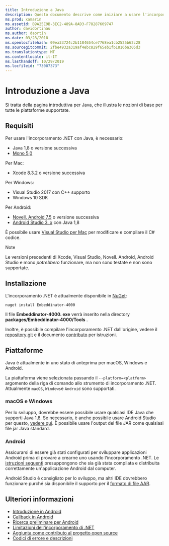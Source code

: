 ```yaml
---
title: Introduzione a Java
description: Questo documento descrive come iniziare a usare l'incorporamento .NET con Java. Vengono illustrati i requisiti di sistema, l'installazione e le piattaforme supportate.
ms.prod: xamarin
ms.assetid: B9A25E9B-3EC2-489A-8AD3-F78287609747
author: davidortinau
ms.author: daortin
ms.date: 03/28/2018
ms.openlocfilehash: 09ea33724c2b1184654ce7768ea1cb2525b62c28
ms.sourcegitcommit: 2fbe4932a319af4ebc829f65eb1fb1816ba305d3
ms.translationtype: MT
ms.contentlocale: it-IT
ms.lasthandoff: 10/29/2019
ms.locfileid: "73007373"
---
```

# <a name="getting-started-with-java"></a>Introduzione a Java

Si tratta della pagina introduttiva per Java, che illustra le nozioni di base per tutte le piattaforme supportate.

## <a name="requirements"></a>Requisiti

Per usare l'incorporamento .NET con Java, è necessario:

* Java 1,8 o versione successiva
* [Mono 5,0](https://www.mono-project.com/download/)

Per Mac:

* Xcode 8.3.2 o versione successiva

Per Windows:

* Visual Studio 2017 con C++ supporto
* Windows 10 SDK

Per Android:

* [Novell. Android 7,5](https://visualstudio.microsoft.com/xamarin/) o versione successiva
* [Android Studio 3. x](https://developer.android.com/studio/index.html) con Java 1,8

È possibile usare [Visual Studio per Mac](https://visualstudio.microsoft.com/vs/mac/) per modificare e compilare il C# codice.

> [!NOTE]
> Le versioni precedenti di Xcode, Visual Studio, Novell. Android, Android Studio e mono _potrebbero_ funzionare, ma non sono testate e non sono supportate.

## <a name="installation"></a>Installazione

L'incorporamento .NET è attualmente disponibile in [NuGet](https://www.nuget.org/packages/Embeddinator-4000/):

```shell
nuget install Embeddinator-4000
```

Il file **Embeddinator-4000. exe** verrà inserito nella directory **packages/Embeddinator-4000/Tools** .

Inoltre, è possibile compilare l'incorporamento .NET dall'origine, vedere il [repository git](https://github.com/mono/Embeddinator-4000/) e il documento [contributo](https://github.com/mono/Embeddinator-4000/blob/master/Contributing.md) per istruzioni.

## <a name="platforms"></a>Piattaforme

Java è attualmente in uno stato di anteprima per macOS, Windows e Android.

La piattaforma viene selezionata passando il `--platform=<platform>` argomento della riga di comando allo strumento di incorporamento .NET. Attualmente `macOS`, `Windows`e `Android` sono supportati.

### <a name="macos-and-windows"></a>macOS e Windows

Per lo sviluppo, dovrebbe essere possibile usare qualsiasi IDE Java che supporti Java 1,8. Se necessario, è anche possibile usare Android Studio per questo, [vedere qui](https://stackoverflow.com/questions/16626810/can-android-studio-be-used-to-run-standard-java-projects). È possibile usare l'output del file JAR come qualsiasi file jar Java standard.

### <a name="android"></a>Android

Assicurarsi di essere già stati configurati per sviluppare applicazioni Android prima di provare a crearne uno usando l'incorporamento .NET. Le [istruzioni seguenti](~/tools/dotnet-embedding/get-started/java/android.md) presuppongono che sia già stata compilata e distribuita correttamente un'applicazione Android dal computer.

Android Studio è consigliato per lo sviluppo, ma altri IDE dovrebbero funzionare purché sia disponibile il supporto per il [formato di file AAR](https://developer.android.com/studio/projects/android-library.html).

## <a name="further-reading"></a>Ulteriori informazioni

* [Introduzione in Android](~/tools/dotnet-embedding/get-started/java/android.md)
* [Callback in Android](~/tools/dotnet-embedding/android/callbacks.md)
* [Ricerca preliminare per Android](~/tools/dotnet-embedding/android/index.md)
* [Limitazioni dell'incorporamento di .NET](~/tools/dotnet-embedding/limitations.md)
* [Aggiunta come contributo al progetto open source](https://github.com/mono/Embeddinator-4000/blob/master/Contributing.md)
* [Codici di errore e descrizioni](~/tools/dotnet-embedding/errors.md)
